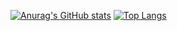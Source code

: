[![Anurag's GitHub stats](https://github-readme-stats.vercel.app/api?username=LeBron-Jian)](https://github.com/anuraghazra/github-readme-stats)
[![Top Langs](https://github-readme-stats.vercel.app/api/top-langs/?username=LeBron-Jian)](https://github.com/anuraghazra/github-readme-stats)

<!--
**LeBron-Jian/LeBron-Jian** is a ✨ _special_ ✨ repository because its `README.md` (this file) appears on your GitHub profile.

Here are some ideas to get you started:

- 🔭 I’m currently working on ...
- 🌱 I’m currently learning ...
- 👯 I’m looking to collaborate on ...
- 🤔 I’m looking for help with ...
- 💬 Ask me about ...
- 📫 How to reach me: ...
- 😄 Pronouns: ...
- ⚡ Fun fact: ...
-->
